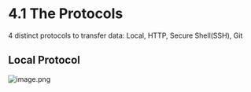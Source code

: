 # 4.1 The Protocols
4 distinct protocols to transfer data:
Local, HTTP, Secure Shell(SSH), Git
## Local Protocol
![image.png](https://cdn.jsdelivr.net/gh/Pokemongle/img_bed_0@main/img/git_clone_local.png)
